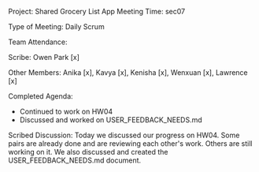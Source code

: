 Project: Shared Grocery List App
Meeting Time: sec07

Type of Meeting: Daily Scrum

Team Attendance:

Scribe: Owen Park [x]

Other Members: Anika [x], Kavya [x], Kenisha [x], Wenxuan [x], Lawrence [x]

Completed Agenda:
- Continued to work on HW04
- Discussed and worked on USER_FEEDBACK_NEEDS.md

Scribed Discussion:
Today we discussed our progress on HW04. Some pairs are already done and are reviewing each other's work. Others are still working on it. We also discussed and created the USER_FEEDBACK_NEEDS.md document.
